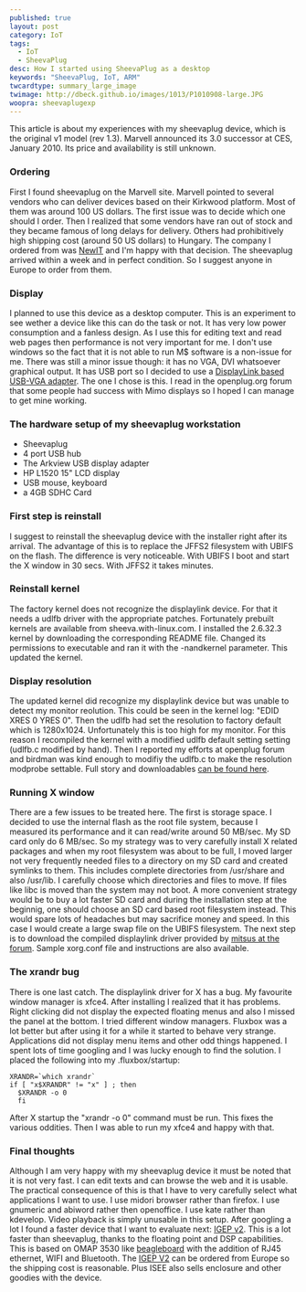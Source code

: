```yaml
---
published: true
layout: post
category: IoT
tags: 
  - IoT
  - SheevaPlug
desc: How I started using SheevaPlug as a desktop
keywords: "SheevaPlug, IoT, ARM"
twcardtype: summary_large_image 
twimage: http://dbeck.github.io/images/1013/P1010908-large.JPG
woopra: sheevaplugexp
---
```


This article is about my experiences with my sheevaplug device, which is the original v1 model (rev 1.3). Marvell announced its 3.0 successor at CES, January 2010. Its price and availability is still unknown.

### Ordering

First I found sheevaplug on the Marvell site. Marvell pointed to several vendors who can deliver devices based on their Kirkwood platform. Most of them was around 100 US dollars. The first issue was to decide which one should I order. Then I realized that some vendors have ran out of stock and they became famous of long delays for delivery. Others had prohibitively high shipping cost (around 50 US dollars) to Hungary. The company I ordered from was [NewIT](https://www.newit.co.uk/shop/) and I'm happy with that decision. The sheevaplug arrived within a week and in perfect condition. So I suggest anyone in Europe to order from them.

### Display

I planned to use this device as a desktop computer. This is an experiment to see wether a device like this can do the task or not. It has very low power consumption and a fanless design. As I use this for editing text and read web pages then performance is not very important for me. I don't use windows so the fact that it is not able to run M$ software is a non-issue for me. There was still a minor issue though: it has no VGA, DVI whatsoever graphical output.  It has USB port so I decided to use a [DisplayLink based USB-VGA adapter](http://www.displaylink.com/shop/index.php?product=5). The one I chose is this. I read in the openplug.org forum that some people had success with Mimo displays so I hoped I can manage to get mine working.

### The hardware setup of my sheevaplug workstation

* Sheevaplug
* 4 port USB hub
* The Arkview USB display adapter
* HP L1520 15" LCD display
* USB mouse, keyboard
* a 4GB SDHC Card

### First step is reinstall

I suggest to reinstall the sheevaplug device with the installer right after its arrival. The advantage of this is to replace the JFFS2 filesystem with UBIFS on the flash. The difference is very noticeable. With UBIFS I boot and start the X window in 30 secs. With JFFS2 it takes minutes.

### Reinstall kernel

The factory kernel does not recognize the displaylink device. For that it needs a udlfb driver with the appropriate patches. Fortunately prebuilt kernels are available from sheeva.with-linux.com. I installed the 2.6.32.3 kernel by downloading the corresponding README file. Changed its permissions to executable and ran it with the -nandkernel parameter. This updated the kernel.

### Display resolution

The updated kernel did recognize my displaylink device but was unable to detect my monitor reolution. This could be seen in the kernel log: "EDID XRES 0 YRES 0". Then the udlfb had set the resolution to factory default which is 1280x1024. Unfortunately this is too high for my monitor. For this reason I recompiled the kernel with a modified udlfb default setting setting (udlfb.c modified by hand). Then I reported my efforts at openplug forum and birdman was kind enough to modifiy the udlfb.c to make the resolution modprobe settable. Full story and downloadables [can be found here](http://plugcomputer.org/plugforum/index.php?topic=343.30).

### Running X window

There are a few issues to be treated here. The first is storage space. I decided to use the internal flash as the root file system, because I measured its performance and it can read/write around 50 MB/sec. My SD card only do 6 MB/sec. So my strategy was to very carefully install X related packages and when my root filesystem was about to be full, I moved larger not very frequently needed files to a directory on my SD card and created symlinks to them. This includes complete directories from /usr/share and also /usr/lib. I carefully choose which directories and files to move. If files like libc is moved than the system may not boot.
A more convenient strategy would be to buy a lot faster SD card and during the installation step at the beginnig, one should choose an SD card based root filesystem instead. This would spare lots of headaches but may sacrifice money and speed. In this case I would create a large swap file on the UBIFS filesystem.
The next step is to download the compiled displaylink driver provided by [mitsus at the forum](http://plugcomputer.org/plugforum/index.php?topic=343.30). Sample xorg.conf file and instructions are also available.

### The xrandr bug

There is one last catch. The displaylink driver for X has a bug. My favourite window manager is xfce4. After installing I realized that it has problems. Right clicking did not display the expected floating menus and also I missed the panel at the bottom. I tried different window managers. Fluxbox was a lot better but after using it for a while it started to behave very strange. Applications did not display menu items and other odd things happened. I spent lots of time googling and I was lucky enough to find the solution. I placed the following into my .fluxbox/startup:

```
XRANDR=`which xrandr`
if [ "x$XRANDR" != "x" ] ; then
  $XRANDR -o 0
  fi
```

After X startup the "xrandr -o 0" command must be run. This fixes the various oddities. Then I was able to run my xfce4 and happy with that.

### Final thoughts

Although I am very happy with my sheevaplug device it must be noted that it is not very fast. I can edit texts and can browse the web and it is usable. The practical consequence of this is that I have to very carefully select what applications I want to use. I use midori browser rather than firefox. I use gnumeric and abiword rather then openoffice. I use kate rather than kdevelop. Video playback is simply unusable in this setup.
After googling a lot I found a faster device that I want to evaluate next: [IGEP v2](http://www.igep-platform.com/). This is a lot faster than sheevaplug, thanks to the floating point and DSP capabilities. This is based on OMAP 3530 like [beagleboard](http://beagleboard.org/) with the addition of RJ45 ethernet, WIFI and Bluetooth. The [IGEP V2](http://www.igep-platform.com/) can be ordered from Europe so the shipping cost is reasonable. Plus ISEE also sells enclosure and other goodies with the device.

